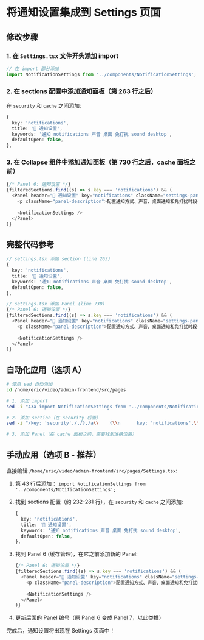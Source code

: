 # 将通知设置集成到 Settings 页面

## 修改步骤

### 1. 在 `Settings.tsx` 文件开头添加 import

```typescript
// 在 import 部分添加
import NotificationSettings from '../components/NotificationSettings';
```

### 2. 在 sections 配置中添加通知面板（第 263 行之后）

在 `security` 和 `cache` 之间添加:

```typescript
{
  key: 'notifications',
  title: '🔔 通知设置',
  keywords: '通知 notifications 声音 桌面 免打扰 sound desktop',
  defaultOpen: false,
},
```

### 3. 在 Collapse 组件中添加通知面板（第 730 行之后，cache 面板之前）

```typescript
{/* Panel 6: 通知设置 */}
{filteredSections.find((s) => s.key === 'notifications') && (
  <Panel header="🔔 通知设置" key="notifications" className="settings-panel">
    <p className="panel-description">配置通知方式、声音、桌面通知和免打扰时段</p>
    
    <NotificationSettings />
  </Panel>
)}
```

## 完整代码参考

```typescript
// settings.tsx 添加 section (line 263)
{
  key: 'notifications',
  title: '🔔 通知设置',
  keywords: '通知 notifications 声音 桌面 免打扰 sound desktop',
  defaultOpen: false,
},
```

```typescript
// settings.tsx 添加 Panel (line 730)
{/* Panel 6: 通知设置 */}
{filteredSections.find((s) => s.key === 'notifications') && (
  <Panel header="🔔 通知设置" key="notifications" className="settings-panel">
    <p className="panel-description">配置通知方式、声音、桌面通知和免打扰时段</p>
    
    <NotificationSettings />
  </Panel>
)}
```

## 自动化应用（选项 A）

```bash
# 使用 sed 自动添加
cd /home/eric/video/admin-frontend/src/pages

# 1. 添加 import
sed -i "43a import NotificationSettings from '../components/NotificationSettings';" Settings.tsx

# 2. 添加 section（在 security 后面）
sed -i "/key: 'security',/,/},/a\\    {\\n      key: 'notifications',\\n      title: '🔔 通知设置',\\n      keywords: '通知 notifications 声音 桌面 免打扰 sound desktop',\\n      defaultOpen: false,\\n    }," Settings.tsx

# 3. 添加 Panel（在 cache 面板之前，需要找到准确位置）
```

## 手动应用（选项 B - 推荐）

直接编辑 `/home/eric/video/admin-frontend/src/pages/Settings.tsx`:

1. 第 43 行后添加： `import NotificationSettings from '../components/NotificationSettings';`

2. 找到 sections 配置（约 232-281 行），在 `security` 和 `cache` 之间添加:
   ```typescript
   {
     key: 'notifications',
     title: '🔔 通知设置',
     keywords: '通知 notifications 声音 桌面 免打扰 sound desktop',
     defaultOpen: false,
   },
   ```

3. 找到 Panel 6 (缓存管理)，在它之前添加新的 Panel:
   ```typescript
   {/* Panel 6: 通知设置 */}
   {filteredSections.find((s) => s.key === 'notifications') && (
     <Panel header="🔔 通知设置" key="notifications" className="settings-panel">
       <p className="panel-description">配置通知方式、声音、桌面通知和免打扰时段</p>
       
       <NotificationSettings />
     </Panel>
   )}
   ```

4. 更新后面的 Panel 编号（原 Panel 6 变成 Panel 7，以此类推）

完成后，通知设置将出现在 Settings 页面中！
